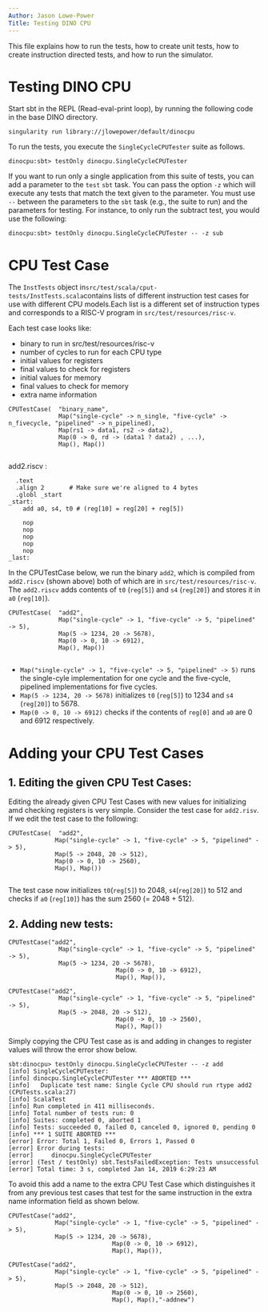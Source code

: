 ```yaml
---
Author: Jason Lowe-Power
Title: Testing DINO CPU
---
```


This file explains how to run the tests, how to create unit tests, how to create instruction directed tests, and how to run the simulator.

# Testing DINO CPU

Start sbt in the REPL (Read-eval-print loop), by running the following code in the base DINO directory.

```
singularity run library://jlowepower/default/dinocpu
```

To run the tests, you execute the `SingleCycleCPUTester` suite as follows.

```
dinocpu:sbt> testOnly dinocpu.SingleCycleCPUTester
```
If you want to run only a single application from this suite of tests, you can add a parameter to the `test` `sbt` task.
You can pass the option `-z` which will execute any tests that match the text given to the parameter.
You must use `--` between the parameters to the `sbt` task (e.g., the suite to run) and the parameters for testing.
For instance, to only run the subtract test, you would use the following:

```
dinocpu:sbt> testOnly dinocpu.SingleCycleCPUTester -- -z sub
```


# CPU Test Case
The `InstTests` object in`src/test/scala/cput-tests/InstTests.scala`contains lists of different instruction test cases for use with different CPU models.Each list is a different set of instruction types and corresponds to a RISC-V program in `src/test/resources/risc-v`.

Each test case looks like:
 - binary to run in src/test/resources/risc-v 
 - number of cycles to run for each CPU type
 - initial values for registers
 - final values to check for registers
 - initial values for memory
 - final values to check for memory
 - extra name information
 

  ```
 CPUTestCase(  "binary_name",
                Map("single-cycle" -> n_single, "five-cycle" -> n_fivecycle, "pipelined" -> n_pipelined),
                Map(rs1 -> data1, rs2 -> data2),
                Map(0 -> 0, rd -> (data1 ? data2) , ...),
                Map(), Map())
                
  ```
  
  
add2.riscv :

```
  .text
  .align 2       # Make sure we're aligned to 4 bytes
  .globl _start
_start:
    add a0, s4, t0 # (reg[10] = reg[20] + reg[5])

    nop
    nop
    nop
    nop
    nop
_last:
```

In the CPUTestCase below, we run the binary `add2`, which is compiled from `add2.riscv` (shown above) both of which are in `src/test/resources/risc-v`. The `add2.riscv` adds contents of `t0` (`reg[5]`) and `s4` (`reg[20]`) and stores it in `a0` (`reg[10]`).

  ```
 CPUTestCase(  "add2",
                Map("single-cycle" -> 1, "five-cycle" -> 5, "pipelined" -> 5),
                Map(5 -> 1234, 20 -> 5678),
                Map(0 -> 0, 10 -> 6912),
                Map(), Map())
                
  ```
  
  - `Map("single-cycle" -> 1, "five-cycle" -> 5, "pipelined" -> 5)` runs the single-cyle implementation for one cycle and the five-cycle, pipelined implementations for five cycles.
 - `Map(5 -> 1234, 20 -> 5678)` initializes `t0` (`reg[5]`) to 1234 and `s4` (`reg[20]`) to 5678.
 - `Map(0 -> 0, 10 -> 6912)` checks if the contents of `reg[0]` and `a0` are 0 and 6912 respectively.
 
 # Adding your CPU Test Cases
 ## 1. Editing the given CPU Test Cases:
 Editing the already given CPU Test Cases with new values for initializing amd checking registers is very simple. Consider the test case for `add2.risv`. If we edit the test case to the following:
   ```
 CPUTestCase(  "add2",
                Map("single-cycle" -> 1, "five-cycle" -> 5, "pipelined" -> 5),
                Map(5 -> 2048, 20 -> 512),
                Map(0 -> 0, 10 -> 2560),
                Map(), Map())
                
  ```
  
  The test case now initializes `t0`(`reg[5]`) to 2048, `s4`(`reg[20]`) to 512 and checks if `a0` (`reg[10]`) has the sum 2560 (= 2048 + 512). 
  
  ## 2. Adding new tests:
  ```		
  CPUTestCase("add2",
                Map("single-cycle" -> 1, "five-cycle" -> 5, "pipelined" -> 5),
                Map(5 -> 1234, 20 -> 5678),
								Map(0 -> 0, 10 -> 6912),
								Map(), Map()),
        
  CPUTestCase("add2",
                Map("single-cycle" -> 1, "five-cycle" -> 5, "pipelined" -> 5),
                Map(5 -> 2048, 20 -> 512),
								Map(0 -> 0, 10 -> 2560),
								Map(), Map())
  ```
     
  Simply copying the CPU Test case as is and adding in changes to register values will throw the error show below. 
 ```
 sbt:dinocpu> testOnly dinocpu.SingleCycleCPUTester -- -z add
[info] SingleCycleCPUTester:
[info] dinocpu.SingleCycleCPUTester *** ABORTED ***
[info]   Duplicate test name: Single Cycle CPU should run rtype add2 (CPUTests.scala:27)
[info] ScalaTest
[info] Run completed in 411 milliseconds.
[info] Total number of tests run: 0
[info] Suites: completed 0, aborted 1
[info] Tests: succeeded 0, failed 0, canceled 0, ignored 0, pending 0
[info] *** 1 SUITE ABORTED ***
[error] Error: Total 1, Failed 0, Errors 1, Passed 0
[error] Error during tests:
[error] 	dinocpu.SingleCycleCPUTester
[error] (Test / testOnly) sbt.TestsFailedException: Tests unsuccessful
[error] Total time: 3 s, completed Jan 14, 2019 6:29:23 AM

 ```
 
 To avoid this add a name to the extra CPU Test Case which distinguishes it from any previous test cases that test for the same instruction in the extra name information field as shown below.
 
   ```		
  CPUTestCase("add2",
                Map("single-cycle" -> 1, "five-cycle" -> 5, "pipelined" -> 5),
                Map(5 -> 1234, 20 -> 5678),
								Map(0 -> 0, 10 -> 6912),
								Map(), Map()),
        
  CPUTestCase("add2",
                Map("single-cycle" -> 1, "five-cycle" -> 5, "pipelined" -> 5),
                Map(5 -> 2048, 20 -> 512),
								Map(0 -> 0, 10 -> 2560),
								Map(), Map(),"-addnew")
  ```
 
